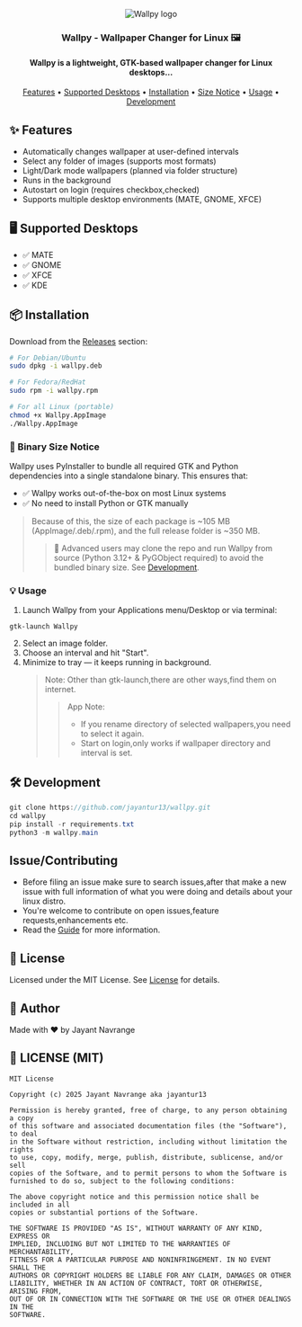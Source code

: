 <p align="center">
  <img src="https://iili.io/3NbbEOb.th.png" alt="Wallpy logo"/>
</p>

<h3 align="center">Wallpy - Wallpaper Changer for Linux 🖼️</h3>
<h4 align="center"><b>Wallpy is a lightweight, GTK-based wallpaper changer for Linux desktops...</b></h4>

<p align="center">
  <a href="#-features">Features</a> • 
  <a href="#%EF%B8%8F-supported-desktops">Supported Desktops</a> • 
  <a href="#-installation">Installation</a> • 
  <a href="#-binary-size-notice">Size Notice</a> • 
  <a href="#-usage">Usage</a> • 
  <a href="#%EF%B8%8F-development">Development</a>
</p>

## ✨ Features

- Automatically changes wallpaper at user-defined intervals
- Select any folder of images (supports most formats)
- Light/Dark mode wallpapers (planned via folder structure)
- Runs in the background
- Autostart on login (requires checkbox,checked)
- Supports multiple desktop environments (MATE, GNOME, XFCE)

## 🖥️ Supported Desktops

- ✅ MATE
- ✅ GNOME
- ✅ XFCE
- ✅ KDE

## 📦 Installation

Download from the [Releases](https://github.com/jayantur13/wallpy/releases) section:

```bash
# For Debian/Ubuntu
sudo dpkg -i wallpy.deb

# For Fedora/RedHat
sudo rpm -i wallpy.rpm

# For all Linux (portable)
chmod +x Wallpy.AppImage
./Wallpy.AppImage
```

### 📁 Binary Size Notice

Wallpy uses PyInstaller to bundle all required GTK and Python dependencies into a single standalone binary. This ensures that:

- ✅ Wallpy works out-of-the-box on most Linux systems
- ✅ No need to install Python or GTK manually

> Because of this, the size of each package is ~105 MB (AppImage/.deb/.rpm), and the full release folder is ~350 MB.
>
> > 🧪 Advanced users may clone the repo and run Wallpy from source (Python 3.12+ & PyGObject required) to avoid the bundled binary size. See <a href="#-development">Development</a>.

### 💡 Usage

1. Launch Wallpy from your Applications menu/Desktop or via terminal:

```
gtk-launch Wallpy
```

2. Select an image folder.
3. Choose an interval and hit "Start".
4. Minimize to tray — it keeps running in background.
   > Note: Other than gtk-launch,there are other ways,find them on internet.
   >
   > > App Note:
   > >
   > > - If you rename directory of selected wallpapers,you need to select it again.
   > > - Start on login,only works if wallpaper directory and interval is set.

## 🛠️ Development

```java
git clone https://github.com/jayantur13/wallpy.git
cd wallpy
pip install -r requirements.txt
python3 -m wallpy.main
```

## Issue/Contributing

- Before filing an issue make sure to search issues,after that make a new issue with full information of what you were doing and details about your linux distro.
- You're welcome to contribute on open issues,feature requests,enhancements etc.
- Read the [Guide](https://github.com/jayantur13/wallpy/blob/master/CONTRIBUTING.md "Guide") for more information.

## 📜 License

Licensed under the MIT License. See [License](https://github.com/jayantur13/wallpy/blob/master/LICENSE "License") for details.

## 👤 Author

Made with ❤️ by Jayant Navrange

## 📄 LICENSE (MIT)

```text
MIT License

Copyright (c) 2025 Jayant Navrange aka jayantur13

Permission is hereby granted, free of charge, to any person obtaining a copy
of this software and associated documentation files (the "Software"), to deal
in the Software without restriction, including without limitation the rights
to use, copy, modify, merge, publish, distribute, sublicense, and/or sell
copies of the Software, and to permit persons to whom the Software is
furnished to do so, subject to the following conditions:

The above copyright notice and this permission notice shall be included in all
copies or substantial portions of the Software.

THE SOFTWARE IS PROVIDED "AS IS", WITHOUT WARRANTY OF ANY KIND, EXPRESS OR
IMPLIED, INCLUDING BUT NOT LIMITED TO THE WARRANTIES OF MERCHANTABILITY,
FITNESS FOR A PARTICULAR PURPOSE AND NONINFRINGEMENT. IN NO EVENT SHALL THE
AUTHORS OR COPYRIGHT HOLDERS BE LIABLE FOR ANY CLAIM, DAMAGES OR OTHER
LIABILITY, WHETHER IN AN ACTION OF CONTRACT, TORT OR OTHERWISE, ARISING FROM,
OUT OF OR IN CONNECTION WITH THE SOFTWARE OR THE USE OR OTHER DEALINGS IN THE
SOFTWARE.
```
